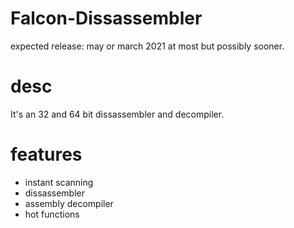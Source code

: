 # Falcon-Dissassembler
expected release: may or march 2021 at most but possibly sooner.

# desc
It's an 32 and 64 bit dissassembler and decompiler.

# features
* instant scanning 
* dissassembler
* assembly decompiler
* hot functions
